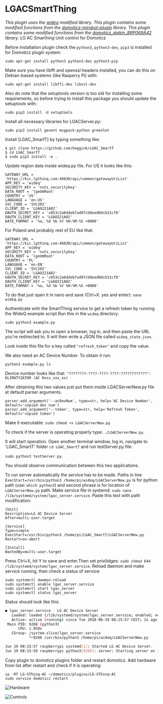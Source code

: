 # LGACSmartThing
*This plugin uses the [wideq](https://github.com/sampsyo/wideq) modified library.*
*This plugin contains some modified functions from the [domoticz-mirobot-plugin](https://github.com/mrin/domoticz-mirobot-plugin) library.*
*This plugin contains some modified functions from the  [domoticz_daikin_BRP069A42](https://github.com/leejoow/domoticz_daikin_BRP069A42) library.*
LG AC Smarthing Unit control for Domoticz


Before installation plugin check the `python3`, `python3-dev`, `pip3` is installed for Domoticz plugin system:

```sudo apt-get install python3 python3-dev python3-pip```

Make sure you have libffi and openssl headers installed, you can do this on Debian-based systems (like Rasperry Pi) with:

```sudo apt-get install libffi-dev libssl-dev```

Also do note that the setuptools version is too old for installing some requirements, so before trying to install this package you should update the setuptools with:

```sudo pip3 install -U setuptools```

Install all necessary libraries for LGACServer.py:

```sudo pip3 install gevent msgpack-python greenlet```

Install [LGAC_SmartT] by typing something like:
```
$ git clone https://github.com/heggink/LGAC_SmartT
$ cd LGAC_SmartT
$ sudo pip3 install -e .
```

Update region data inside wideq.py file. For US it looks like this:

```
GATEWAY_URL = 'https://kic.lgthinq.com:46030/api/common/gatewayUriList'
APP_KEY = 'wideq'
SECURITY_KEY = 'nuts_securitykey'
DATA_ROOT = 'lgedmRoot'
COUNTRY = 'US'
LANGUAGE = 'en-US'
SVC_CODE = 'SVC202'
CLIENT_ID = 'LGAO221A02'
OAUTH_SECRET_KEY = 'c053c2a6ddeb7ad97cb0eed0dcb31cf8'
OAUTH_CLIENT_KEY = 'LGAO221A02'
DATE_FORMAT = '%a, %d %b %Y %H:%M:%S +0000'
```

For Poland and probably rest of EU like that:

```
GATEWAY_URL = 'https://kic.lgthinq.com:46030/api/common/gatewayUriList'
APP_KEY = 'wideq'
SECURITY_KEY = 'nuts_securitykey'
DATA_ROOT = 'lgedmRoot'
COUNTRY = 'PL'
LANGUAGE = 'en-EN'
SVC_CODE = 'SVC202'
CLIENT_ID = 'LGAO221A02'
OAUTH_SECRET_KEY = 'c053c2a6ddeb7ad97cb0eed0dcb31cf8'
OAUTH_CLIENT_KEY = 'LGAO221A02'
DATE_FORMAT = '%a, %d %b %Y %H:%M:%S +0000'
```

To do that just open it in nano and save (Ctrl+X. yes and enter):
```nano wideq.py```

Authenticate with the SmartThing service to get a refresh token by running the WideQ example script.Run this in the `wideq` directory:

```sudo python3 example.py```

The script will ask you to open a browser, log in, and then paste the URL you're redirected to. It will then write a JSON file called `wideq_state.json`.

Look inside this file for a key called `"refresh_token"` and copy the value.

We also need an AC Device Number. To obtain it run:

```python3 example.py ls```

Device number looks like that:
```"????????-????-????-????-????????????": KLIMATYZATOR (AC Rxxx_xxx_xx)```


After obtaining this two values just put them inside LGACServerNew.py file at default parser arguments.
```
parser.add_argument('--acDevNum', type=str, help='AC Device Number', default='copied dev num')
parser.add_argument('--token', type=str, help='Refresh Token', default='copied token')
```

Make it executable:
```sudo chmod +x LGACServerNew.py```

To check if the server is operating properly type:
```./LGACServerNew.py```.

It will start operation. Open another terminal window, log in, navigate to 'LGAC_SmartT' folder ```cd LGAC_SmartT``` and run testServer.py file:

```sudo python3 testServer.py```. 

You should observe communication between this two applications.

To run server automatically the service has to be made. Paths in line ```ExecStart=/usr/bin/python3 /home/pi/wideq/LGACServerNew.py``` is for python path (use:  ```which python3```) and second phrase is for location of  ```LGACServerNew.py``` path. 
Make service file in systemd:
```sudo nano /lib/systemd/system/lgac_server.service```.
Paste this text with path modification:
```
[Unit]
Description=LG AC Device Server
After=multi-user.target

[Service]
Type=simple
ExecStart=/usr/bin/python3 /home/pi/LGAC_SmartT/LGACServerNew.py
Restart=on-abort

[Install]
WantedBy=multi-user.target
```
Press Ctrl+X, hit Y to save and enter.Then set privilidges:
```sudo chmod 644 /lib/systemd/system/lgac_server.service```.
Reload daemon and make service running, then check a status of service:
```
sudo systemctl daemon-reload
sudo systemctl enable lgac_server.service
sudo systemctl start lgac_server
sudo systemctl status lgac_server
```

Status should look like this:
```sh
● lgac_server.service - LG AC Device Server
   Loaded: loaded (/lib/systemd/system/lgac_server.service; enabled; vendor preset: enabled
   Active: active (running) since Tue 2018-06-19 08:15:57 CEST; 2s ago
 Main PID: 9288 (python3)
      CPU: 1.958s
   CGroup: /system.slice/lgac_server.service
           └─9288 /usr/bin/python3 /home/pi/wideq/LGACServerNew.py

Jun 19 08:15:57 raspberrypi systemd[1]: Started LG AC Device Server.
Jun 19 08:15:59 raspberrypi python3[9288]: server: Starting server on 127.0.0.1 22233
```

Copy plugin to domoticz plugins folder and restart domoticz. Add hardware from list after restart and check if it is operating:
``` 
cp -Rf LG-SThinq-AC ~/domoticz/plugins/LG-SThinq-AC 
sudo service domoticz restart
```

![Hardware](https://github.com/olinek2/LGAC_SmartT/blob/master/Hardware.PNG)

![Controls](https://github.com/olinek2/LGAC_SmartT/blob/master/Controls.PNG)

